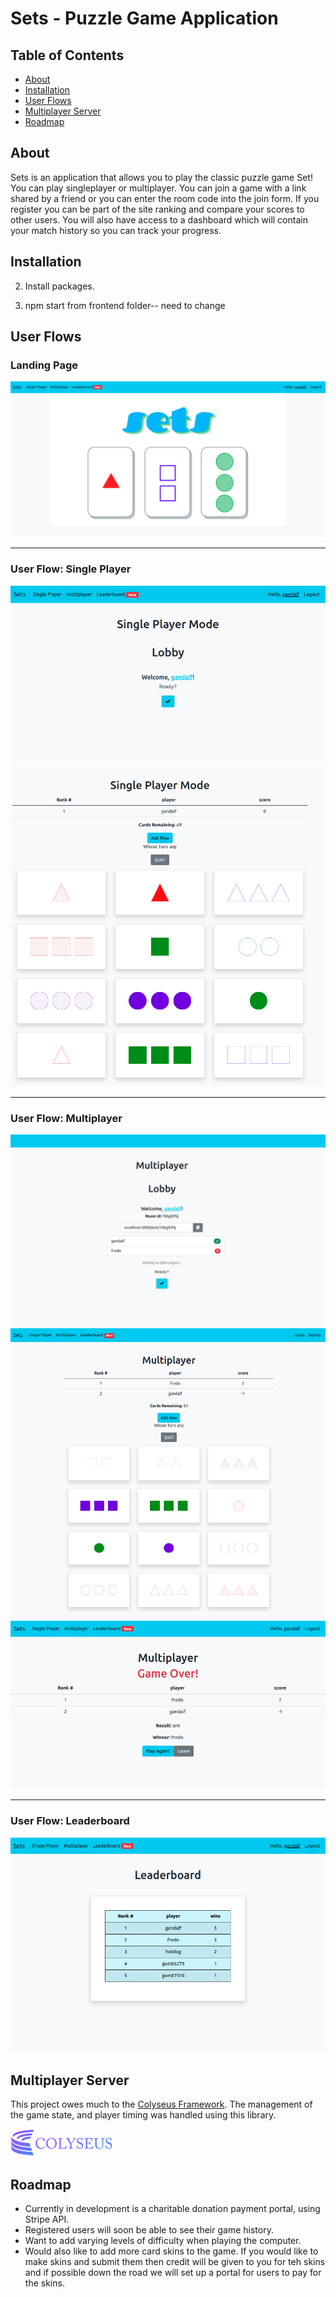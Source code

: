 # Sets - Puzzle Game Application

## Table of Contents

* [About](https://github.com/erikamanning/sets#about)
* [Installation](https://github.com/erikamanning/sets#installation)
* [User Flows](https://github.com/erikamanning/sets#user-flows)
* [Multiplayer Server](https://github.com/erikamanning/sets#api)
* [Roadmap](https://github.com/erikamanning/sets#roadmap)


## About

Sets is an application that allows you to play the classic puzzle game Set! You can play singleplayer or multiplayer. You can join a game with a link shared by a friend or you can enter the room code into the join form. If you register you can be part of the site ranking and compare your scores to other users. You will also have access to a dashboard which will contain your match history so you can track your progress.


## Installation


2. Install packages.

3. npm start from frontend folder-- need to change


## User Flows

### Landing Page
![Landing Page](/readme_images/landing_page.png)

---

### User Flow: Single Player
![Singleplayer Lobby](/readme_images/singleplayer_lobby.png)
![Singleplayer Gameplay](/readme_images/singleplayer_gameplay.png)

---

### User Flow: Multiplayer 
![Multiplayer Lobby](/readme_images/multiplayer_lobby.png)
![Multiplayer Lobby](/readme_images/multiplayer_gameplay.png)
![Multiplayer Result](/readme_images/multiplayer_result.png)

---

### User Flow: Leaderboard
![Leaderboard](/readme_images/leaderboard.png)


## Multiplayer Server
This project owes much to the [Colyseus Framework](https://colyseus.io). The management of the game state, and player timing was handled using this library.

![Colyseus Logo](readme_images/colyseus_logo.webp)


## Roadmap
* Currently in development is a charitable donation payment portal, using Stripe API. 
* Registered users will soon be able to see their game history.
* Want to add varying levels of difficulty when playing the computer.
* Would also like to add more card skins to the game. If you would like to make skins and submit them then credit will be given to you for teh skins and if possible down the road we will set up a portal for users to pay for the skins.